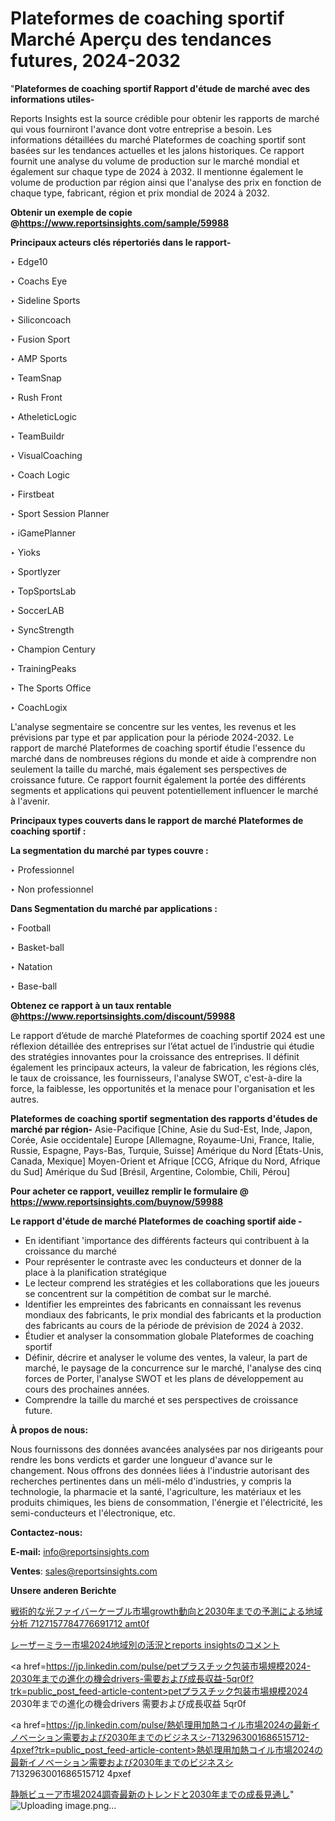 # Plateformes de coaching sportif Marché Aperçu des tendances futures, 2024-2032

"<strong>Plateformes de coaching sportif Rapport d'étude de marché avec des informations utiles-</strong>

Reports Insights est la source crédible pour obtenir les rapports de marché qui vous fourniront l'avance dont votre entreprise a besoin. Les informations détaillées du marché Plateformes de coaching sportif sont basées sur les tendances actuelles et les jalons historiques. Ce rapport fournit une analyse du volume de production sur le marché mondial et également sur chaque type de 2024 à 2032. Il mentionne également le volume de production par région ainsi que l'analyse des prix en fonction de chaque type, fabricant, région et prix mondial de 2024 à 2032.

<strong><b>Obtenir un exemple de copie @</b></strong><a href=https://www.reportsinsights.com/sample/59988><strong><b>https://www.reportsinsights.com/sample/59988</b></strong></a>

<b>Principaux acteurs clés répertoriés dans le rapport-</b>

<b> </b>‣ Edge10

‣ Coachs Eye

‣ Sideline Sports

‣ Siliconcoach

‣ Fusion Sport

‣ AMP Sports

‣ TeamSnap

‣ Rush Front

‣ AtheleticLogic

‣ TeamBuildr

‣ VisualCoaching

‣ Coach Logic

‣ Firstbeat

‣ Sport Session Planner

‣ iGamePlanner

‣ Yioks

‣ Sportlyzer

‣ TopSportsLab

‣ SoccerLAB

‣ SyncStrength

‣ Champion Century

‣ TrainingPeaks

‣ The Sports Office

‣ CoachLogix

L'analyse segmentaire se concentre sur les ventes, les revenus et les prévisions par type et par application pour la période 2024-2032. Le rapport de marché Plateformes de coaching sportif étudie l'essence du marché dans de nombreuses régions du monde et aide à comprendre non seulement la taille du marché, mais également ses perspectives de croissance future. Ce rapport fournit également la portée des différents segments et applications qui peuvent potentiellement influencer le marché à l'avenir.

<strong>Principaux types couverts dans le rapport de marché Plateformes de coaching sportif :</strong>

<strong>La segmentation du marché par types couvre :</strong>

‣ Professionnel

‣ Non professionnel

<strong>Dans Segmentation du marché par applications :</strong>

‣ Football

‣ Basket-ball

‣ Natation

‣ Base-ball

<strong><b>Obtenez ce rapport à un taux rentable @</b></strong><a href=https://www.reportsinsights.com/discount/59988><strong><b>https://www.reportsinsights.com/discount/59988</b></strong></a>

Le rapport d’étude de marché Plateformes de coaching sportif 2024 est une réflexion détaillée des entreprises sur l’état actuel de l’industrie qui étudie des stratégies innovantes pour la croissance des entreprises. Il définit également les principaux acteurs, la valeur de fabrication, les régions clés, le taux de croissance, les fournisseurs, l'analyse SWOT, c'est-à-dire la force, la faiblesse, les opportunités et la menace pour l'organisation et les autres.

<strong>Plateformes de coaching sportif segmentation des rapports d'études de marché par région-</strong>
Asie-Pacifique [Chine, Asie du Sud-Est, Inde, Japon, Corée, Asie occidentale]
Europe [Allemagne, Royaume-Uni, France, Italie, Russie, Espagne, Pays-Bas, Turquie, Suisse]
Amérique du Nord [États-Unis, Canada, Mexique]
Moyen-Orient et Afrique [CCG, Afrique du Nord, Afrique du Sud]
Amérique du Sud [Brésil, Argentine, Colombie, Chili, Pérou]

<strong>Pour acheter ce rapport, veuillez remplir le formulaire @   <a href=https://www.reportsinsights.com/buynow/59988>https://www.reportsinsights.com/buynow/59988</a></strong>

<strong>Le rapport d'étude de marché Plateformes de coaching sportif aide -</strong>
<ul>
  <li>En identifiant 'importance des différents facteurs qui contribuent à la croissance du marché</li>
  <li>Pour représenter le contraste avec les conducteurs et donner de la place à la planification stratégique</li>
  <li>Le lecteur comprend les stratégies et les collaborations que les joueurs se concentrent sur la compétition de combat sur le marché.</li>
  <li>Identifier les empreintes des fabricants en connaissant les revenus mondiaux des fabricants, le prix mondial des fabricants et la production des fabricants au cours de la période de prévision de 2024 à 2032.</li>
  <li>Étudier et analyser la consommation globale Plateformes de coaching sportif</li>
  <li>Définir, décrire et analyser le volume des ventes, la valeur, la part de marché, le paysage de la concurrence sur le marché, l'analyse des cinq forces de Porter, l'analyse SWOT et les plans de développement au cours des prochaines années.</li>
  <li>Comprendre la taille du marché et ses perspectives de croissance future.</li>
</ul>
<strong>À propos de nous:</strong>

Nous fournissons des données avancées analysées par nos dirigeants pour rendre les bons verdicts et garder une longueur d'avance sur le changement. Nous offrons des données liées à l'industrie autorisant des recherches pertinentes dans un méli-mélo d'industries, y compris la technologie, la pharmacie et la santé, l'agriculture, les matériaux et les produits chimiques, les biens de consommation, l'énergie et l'électricité, les semi-conducteurs et l'électronique, etc.

<strong>Contactez-nous:</strong>

<strong>E-mail:</strong> <a href=mailto:info@reportsinsights.com>info@reportsinsights.com</a>

<strong>Ventes</strong>: <a href=mailto:sales@reportsinsights.com>sales@reportsinsights.com</a>

<strong>Unsere anderen Berichte</strong>

<a href=https://www.linkedin.com/pulse/戦術的な光ファイバーケーブル市場growth動向と2030年までの予測による地域分析-7127157784776691712-amt0f/>戦術的な光ファイバーケーブル市場growth動向と2030年までの予測による地域分析 7127157784776691712 amt0f</a>

<a href=https://www.linkedin.com/pulse/レーザーミラー市場2024地域別の活況とreports-insightsのコメント-tribunal-analytics-360-6askf/>レーザーミラー市場2024地域別の活況とreports insightsのコメント</a>

<a href=https://jp.linkedin.com/pulse/petプラスチック包装市場規模2024-2030年までの進化の機会drivers-需要および成長収益-5qr0f?trk=public_post_feed-article-content>petプラスチック包装市場規模2024 2030年までの進化の機会drivers 需要および成長収益 5qr0f</a>

<a href=https://jp.linkedin.com/pulse/熱処理用加熱コイル市場2024の最新イノベーション需要および2030年までのビジネスシ-7132963001686515712-4pxef?trk=public_post_feed-article-content>熱処理用加熱コイル市場2024の最新イノベーション需要および2030年までのビジネスシ 7132963001686515712 4pxef</a>

<a href=https://www.linkedin.com/pulse/静脈ビューア市場2024調査最新のトレンドと2030年までの成長見通し-tribunal-analytics-360-7lyrf/>静脈ビューア市場2024調査最新のトレンドと2030年までの成長見通し</a>"
![Uploading image.png…]()

